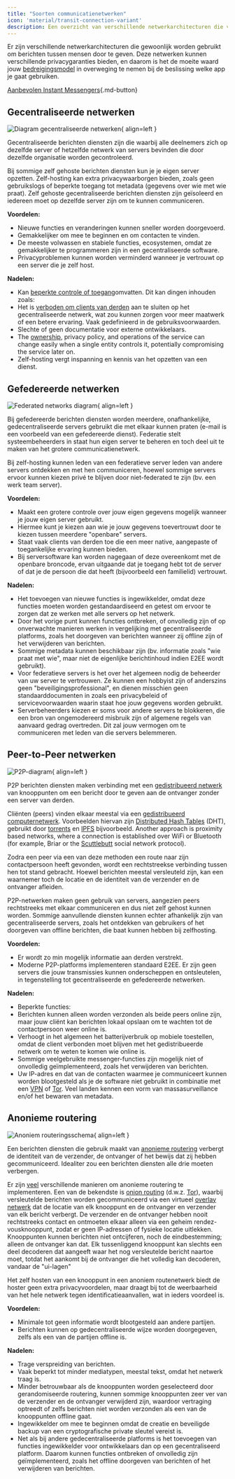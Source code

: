 ```yaml
---
title: "Soorten communicatienetwerken"
icon: 'material/transit-connection-variant'
description: Een overzicht van verschillende netwerkarchitecturen die vaak door instant messaging toepassingen worden gebruikt.
---
```


Er zijn verschillende netwerkarchitecturen die gewoonlijk worden gebruikt om berichten tussen mensen door te geven. Deze netwerken kunnen verschillende privacygaranties bieden, en daarom is het de moeite waard jouw [bedreigingsmodel](../basics/threat-modeling.md) in overweging te nemen bij de beslissing welke app je gaat gebruiken.

[Aanbevolen Instant Messengers](../real-time-communication.md ""){.md-button}

## Gecentraliseerde netwerken

![Diagram gecentraliseerde netwerken](../assets/img/layout/network-centralized.svg){ align=left }

Gecentraliseerde berichten diensten zijn die waarbij alle deelnemers zich op dezelfde server of hetzelfde netwerk van servers bevinden die door dezelfde organisatie worden gecontroleerd.

Bij sommige zelf gehoste berichten diensten kun je je eigen server opzetten. Zelf-hosting kan extra privacywaarborgen bieden, zoals geen gebruikslogs of beperkte toegang tot metadata (gegevens over wie met wie praat). Zelf gehoste gecentraliseerde berichten diensten zijn geïsoleerd en iedereen moet op dezelfde server zijn om te kunnen communiceren.

**Voordelen:**

- Nieuwe functies en veranderingen kunnen sneller worden doorgevoerd.
- Gemakkelijker om mee te beginnen en om contacten te vinden.
- De meeste volwassen en stabiele functies, ecosystemen, omdat ze gemakkelijker te programmeren zijn in een gecentraliseerde software.
- Privacyproblemen kunnen worden verminderd wanneer je vertrouwt op een server die je zelf host.

**Nadelen:**

- Kan [beperkte controle of toegang](https://drewdevault.com/2018/08/08/Signal.html)omvatten. Dit kan dingen inhouden zoals:
- Het is [verboden om clients van derden](https://github.com/LibreSignal/LibreSignal/issues/37#issuecomment-217211165) aan te sluiten op het gecentraliseerde netwerk, wat zou kunnen zorgen voor meer maatwerk of een betere ervaring. Vaak gedefinieerd in de gebruiksvoorwaarden.
- Slechte of geen documentatie voor externe ontwikkelaars.
- The [ownership](https://web.archive.org/web/20210729191953/https://blog.privacytools.io/delisting-wire), privacy policy, and operations of the service can change easily when a single entity controls it, potentially compromising the service later on.
- Zelf-hosting vergt inspanning en kennis van het opzetten van een dienst.

## Gefedereerde netwerken

![Federated networks diagram](../assets/img/layout/network-decentralized.svg){ align=left }

Bij gefedereerde berichten diensten worden meerdere, onafhankelijke, gedecentraliseerde servers gebruikt die met elkaar kunnen praten (e-mail is een voorbeeld van een gefedereerde dienst). Federatie stelt systeembeheerders in staat hun eigen server te beheren en toch deel uit te maken van het grotere communicatienetwerk.

Bij zelf-hosting kunnen leden van een federatieve server leden van andere servers ontdekken en met hen communiceren, hoewel sommige servers ervoor kunnen kiezen privé te blijven door niet-federated te zijn (bv. een werk team server).

**Voordelen:**

- Maakt een grotere controle over jouw eigen gegevens mogelijk wanneer je jouw eigen server gebruikt.
- Hiermee kunt je kiezen aan wie je jouw gegevens toevertrouwt door te kiezen tussen meerdere "openbare" servers.
- Staat vaak clients van derden toe die een meer native, aangepaste of toegankelijke ervaring kunnen bieden.
- Bij serversoftware kan worden nagegaan of deze overeenkomt met de openbare broncode, ervan uitgaande dat je toegang hebt tot de server of dat je de persoon die dat heeft (bijvoorbeeld een familielid) vertrouwt.

**Nadelen:**

- Het toevoegen van nieuwe functies is ingewikkelder, omdat deze functies moeten worden gestandaardiseerd en getest om ervoor te zorgen dat ze werken met alle servers op het netwerk.
- Door het vorige punt kunnen functies ontbreken, of onvolledig zijn of op onverwachte manieren werken in vergelijking met gecentraliseerde platforms, zoals het doorgeven van berichten wanneer zij offline zijn of het verwijderen van berichten.
- Sommige metadata kunnen beschikbaar zijn (bv. informatie zoals "wie praat met wie", maar niet de eigenlijke berichtinhoud indien E2EE wordt gebruikt).
- Voor federatieve servers is het over het algemeen nodig de beheerder van uw server te vertrouwen. Ze kunnen een hobbyist zijn of anderszins geen "beveiligingsprofessional", en dienen misschien geen standaarddocumenten in zoals een privacybeleid of servicevoorwaarden waarin staat hoe jouw gegevens worden gebruikt.
- Serverbeheerders kiezen er soms voor andere servers te blokkeren, die een bron van ongemodereerd misbruik zijn of algemene regels van aanvaard gedrag overtreden. Dit zal jouw vermogen om te communiceren met leden van die servers belemmeren.

## Peer-to-Peer netwerken

![P2P-diagram](../assets/img/layout/network-distributed.svg){ align=left }

P2P berichten diensten maken verbinding met een [gedistribueerd netwerk](https://en.wikipedia.org/wiki/Distributed_networking) van knooppunten om een bericht door te geven aan de ontvanger zonder een server van derden.

Cliënten (peers) vinden elkaar meestal via een [gedistribueerd computernetwerk](https://en.wikipedia.org/wiki/Distributed_computing). Voorbeelden hiervan zijn [Distributed Hash Tables](https://en.wikipedia.org/wiki/Distributed_hash_table) (DHT), gebruikt door [torrents](https://en.wikipedia.org/wiki/BitTorrent_(protocol)) en [IPFS](https://en.wikipedia.org/wiki/InterPlanetary_File_System) bijvoorbeeld. Another approach is proximity based networks, where a connection is established over WiFi or Bluetooth (for example, Briar or the [Scuttlebutt](https://scuttlebutt.nz) social network protocol).

Zodra een peer via een van deze methoden een route naar zijn contactpersoon heeft gevonden, wordt een rechtstreekse verbinding tussen hen tot stand gebracht. Hoewel berichten meestal versleuteld zijn, kan een waarnemer toch de locatie en de identiteit van de verzender en de ontvanger afleiden.

P2P-netwerken maken geen gebruik van servers, aangezien peers rechtstreeks met elkaar communiceren en dus niet zelf gehost kunnen worden. Sommige aanvullende diensten kunnen echter afhankelijk zijn van gecentraliseerde servers, zoals het ontdekken van gebruikers of het doorgeven van offline berichten, die baat kunnen hebben bij zelfhosting.

**Voordelen:**

- Er wordt zo min mogelijk informatie aan derden verstrekt.
- Moderne P2P-platforms implementeren standaard E2EE. Er zijn geen servers die jouw transmissies kunnen onderscheppen en ontsleutelen, in tegenstelling tot gecentraliseerde en gefedereerde netwerken.

**Nadelen:**

- Beperkte functies:
- Berichten kunnen alleen worden verzonden als beide peers online zijn, maar jouw cliënt kan berichten lokaal opslaan om te wachten tot de contactpersoon weer online is.
- Verhoogt in het algemeen het batterijverbruik op mobiele toestellen, omdat de client verbonden moet blijven met het gedistribueerde netwerk om te weten te komen wie online is.
- Sommige veelgebruikte messenger-functies zijn mogelijk niet of onvolledig geïmplementeerd, zoals het verwijderen van berichten.
- Uw IP-adres en dat van de contacten waarmee je communiceert kunnen worden blootgesteld als je de software niet gebruikt in combinatie met een [VPN](../vpn.md) of [Tor](../tor.md). Veel landen kennen een vorm van massasurveillance en/of het bewaren van metadata.

## Anonieme routering

![Anoniem routeringsschema](../assets/img/layout/network-anonymous-routing.svg){ align=left }

Een berichten diensten die gebruik maakt van [anonieme routering](https://doi.org/10.1007/978-1-4419-5906-5_628) verbergt de identiteit van de verzender, de ontvanger of het bewijs dat zij hebben gecommuniceerd. Idealiter zou een berichten diensten alle drie moeten verbergen.

Er zijn [veel](https://doi.org/10.1145/3182658) verschillende manieren om anonieme routering te implementeren. Een van de bekendste is [onion routing](https://en.wikipedia.org/wiki/Onion_routing) (d.w.z. [Tor](tor-overview.md)), waarbij versleutelde berichten worden gecommuniceerd via een virtueel [overlay netwerk](https://en.wikipedia.org/wiki/Overlay_network) dat de locatie van elk knooppunt en de ontvanger en verzender van elk bericht verbergt. De verzender en de ontvanger hebben nooit rechtstreeks contact en ontmoeten elkaar alleen via een geheim rendez-vousknooppunt, zodat er geen IP-adressen of fysieke locatie uitlekken. Knooppunten kunnen berichten niet ontcijferen, noch de eindbestemming; alleen de ontvanger kan dat. Elk tussenliggend knooppunt kan slechts een deel decoderen dat aangeeft waar het nog versleutelde bericht naartoe moet, totdat het aankomt bij de ontvanger die het volledig kan decoderen, vandaar de "ui-lagen"

Het zelf hosten van een knooppunt in een anoniem routenetwerk biedt de hoster geen extra privacyvoordelen, maar draagt bij tot de weerbaarheid van het hele netwerk tegen identificatieaanvallen, wat in ieders voordeel is.

**Voordelen:**

- Minimale tot geen informatie wordt blootgesteld aan andere partijen.
- Berichten kunnen op gedecentraliseerde wijze worden doorgegeven, zelfs als een van de partijen offline is.

**Nadelen:**

- Trage verspreiding van berichten.
- Vaak beperkt tot minder mediatypen, meestal tekst, omdat het netwerk traag is.
- Minder betrouwbaar als de knooppunten worden geselecteerd door gerandomiseerde routering, kunnen sommige knooppunten zeer ver van de verzender en de ontvanger verwijderd zijn, waardoor vertraging optreedt of zelfs berichten niet worden verzonden als een van de knooppunten offline gaat.
- Ingewikkelder om mee te beginnen omdat de creatie en beveiligde backup van een cryptografische private sleutel vereist is.
- Net als bij andere gedecentraliseerde platforms is het toevoegen van functies ingewikkelder voor ontwikkelaars dan op een gecentraliseerd platform. Daarom kunnen functies ontbreken of onvolledig zijn geïmplementeerd, zoals het offline doorgeven van berichten of het verwijderen van berichten.
